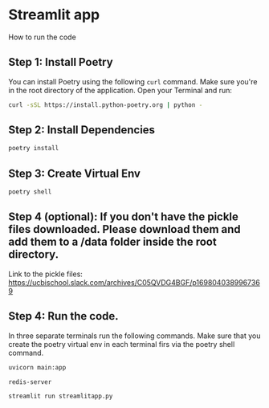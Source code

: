 # Streamlit app


How to run the code

## Step 1: Install Poetry

You can install Poetry using the following `curl` command. Make sure you're in the root directory of the application. Open your Terminal and run:

```bash
curl -sSL https://install.python-poetry.org | python -
```


## Step 2: Install Dependencies
```bash
poetry install
```

## Step 3: Create Virtual Env
```bash
poetry shell
```

## Step 4 (optional): If you don't have the pickle files downloaded. Please download them and add them to a /data folder inside the root directory.

Link to the pickle files: https://ucbischool.slack.com/archives/C05QVDG4BGF/p1698040389967369

## Step 4: Run the code.
In three separate terminals run the following commands. Make sure that you create the poetry virtual env in each terminal firs via the poetry shell command.
```bash
uvicorn main:app

redis-server

streamlit run streamlitapp.py
```
